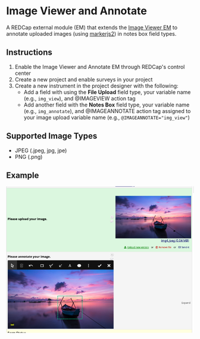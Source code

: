 # Image Viewer and Annotate

A REDCap external module (EM) that extends the [Image Viewer EM](https://github.com/susom/redcap-em-image-viewer) to annotate uploaded images (using [markerjs2](https://markerjs.com/)) in notes box field types.

## Instructions

1. Enable the Image Viewer and Annotate EM through REDCap's control center
2. Create a new project and enable surveys in your project
3. Create a new instrument in the project designer with the following:
    - Add a field with using the **File Upload** field type, your variable name (e.g., `img_view`), and @IMAGEVIEW action tag
    - Add another field with the **Notes Box** field type, your variable name (e.g., `img_annotate`), and @IMAGEANNOTATE action tag assigned to your image upload variable name (e.g., `@IMAGEANNOTATE="img_view"`)

## Supported Image Types

- JPEG (.jpeg, jpg, jpe)
- PNG (.png)
## Example

![annotate example](docs/annotate.png)